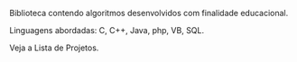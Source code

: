 Biblioteca contendo algoritmos desenvolvidos com finalidade educacional.

Linguagens abordadas: C, C++, Java, php, VB, SQL.

Veja a Lista de Projetos.
